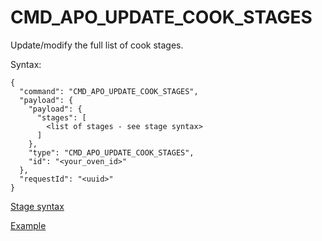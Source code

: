 # CMD_APO_UPDATE_COOK_STAGES

Update/modify the full list of cook stages.

Syntax:

```
{
  "command": "CMD_APO_UPDATE_COOK_STAGES",
  "payload": {
    "payload": {
      "stages": [
		<list of stages - see stage syntax>
      ]
    },
    "type": "CMD_APO_UPDATE_COOK_STAGES",
    "id": "<your_oven_id>"
  },
  "requestId": "<uuid>"
}

```

[Stage syntax](./stage.md)

[Example](../examples/CMD_APO_UPDATE_COOK_STAGES.json)